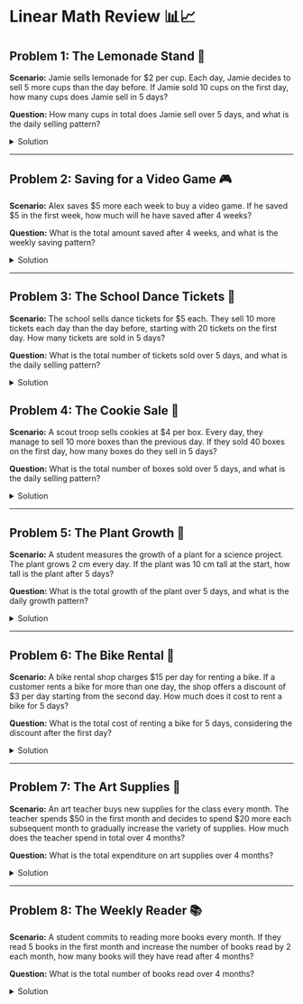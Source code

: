 # Linear Math Review 📊📈

## Problem 1: The Lemonade Stand 🍋

**Scenario:** Jamie sells lemonade for $2 per cup. Each day, Jamie decides to sell 5 more cups than the day before. If Jamie sold 10 cups on the first day, how many cups does Jamie sell in 5 days?

**Question:** How many cups in total does Jamie sell over 5 days, and what is the daily selling pattern?

<details>
<summary>Solution</summary>
<pre><code>
**Linear Formula:** `Cups = 10 + 5 * (Day - 1)`

- **Day 1:** 10 cups
- **Day 2:** 15 cups
- **Day 3:** 20 cups
- **Day 4:** 25 cups
- **Day 5:** 30 cups

**Total Cups Sold:** 10 + 15 + 20 + 25 + 30 = 100 cups

**Answer:** Jamie sells a total of 100 cups over 5 days. The formula for the number of cups sold each day is `Cups = 10 + 5 * (Day - 1)`.
</code></pre>
</details>

---

## Problem 2: Saving for a Video Game 🎮

**Scenario:** Alex saves $5 more each week to buy a video game. If he saved $5 in the first week, how much will he have saved after 4 weeks?

**Question:** What is the total amount saved after 4 weeks, and what is the weekly saving pattern?

<details>
<summary>Solution</summary>

**Linear Formula:** `Savings = 5 + 5 * (Week - 1)`

- **Week 1:** $5
- **Week 2:** $10
- **Week 3:** $15
- **Week 4:** $20

**Total Savings:** $5 + $10 + $15 + $20 = $50

**Answer:** Alex saves a total of $50 after 4 weeks. The formula for the amount saved each week is `Savings = 5 + 5 * (Week - 1)`.

</details>

---

## Problem 3: The School Dance Tickets 💃

**Scenario:** The school sells dance tickets for $5 each. They sell 10 more tickets each day than the day before, starting with 20 tickets on the first day. How many tickets are sold in 5 days?

**Question:** What is the total number of tickets sold over 5 days, and what is the daily selling pattern?

<details>
<summary>Solution</summary>

**Linear Formula:** `Tickets = 20 + 10 * (Day - 1)`

- **Day 1:** 20 tickets
- **Day 2:** 30 tickets
- **Day 3:** 40 tickets
- **Day 4:** 50 tickets
- **Day 5:** 60 tickets

**Total Tickets Sold:** 20 + 30 + 40 + 50 + 60 = 200 tickets

**Answer:** The school sells a total of 200 tickets over 5 days. The formula for the number of tickets sold each day is `Tickets = 20 + 10 * (Day - 1)`.

</details>

## Problem 4: The Cookie Sale 🍪

**Scenario:** A scout troop sells cookies at $4 per box. Every day, they manage to sell 10 more boxes than the previous day. If they sold 40 boxes on the first day, how many boxes do they sell in 5 days?

**Question:** What is the total number of boxes sold over 5 days, and what is the daily selling pattern?

<details>
<summary>Solution</summary>

**Linear Formula:** `Boxes = 40 + 10 * (Day - 1)`

- **Day 1:** 40 boxes
- **Day 2:** 50 boxes
- **Day 3:** 60 boxes
- **Day 4:** 70 boxes
- **Day 5:** 80 boxes

**Total Boxes Sold:** 40 + 50 + 60 + 70 + 80 = 300 boxes

**Answer:** The scout troop sells a total of 300 boxes over 5 days. The formula for the number of boxes sold each day is `Boxes = 40 + 10 * (Day - 1)`.

</details>

---

## Problem 5: The Plant Growth 🌱

**Scenario:** A student measures the growth of a plant for a science project. The plant grows 2 cm every day. If the plant was 10 cm tall at the start, how tall is the plant after 5 days?

**Question:** What is the total growth of the plant over 5 days, and what is the daily growth pattern?

<details>
<summary>Solution</summary>

**Linear Formula:** `Height = 10 + 2 * (Day)`

- **After 5 Days:** The plant is 10 cm + (2 cm/day * 5 days) = 20 cm tall.

**Answer:** The plant is 20 cm tall after 5 days. The formula for the plant's height each day is `Height = 10 + 2 * (Day)`.

</details>

---

## Problem 6: The Bike Rental 🚴

**Scenario:** A bike rental shop charges $15 per day for renting a bike. If a customer rents a bike for more than one day, the shop offers a discount of $3 per day starting from the second day. How much does it cost to rent a bike for 5 days?

**Question:** What is the total cost of renting a bike for 5 days, considering the discount after the first day?

<details>
<summary>Solution</summary>

**Cost Calculation:** 
- **Day 1:** $15
- **Day 2 to Day 5:** $12 per day

**Total Cost:** $15 + (4 days * $12) = $63

**Answer:** It costs $63 to rent a bike for 5 days. The discount applies from the second day onwards, making the daily cost $12 after the first day.

</details>

---

## Problem 7: The Art Supplies 🎨

**Scenario:** An art teacher buys new supplies for the class every month. The teacher spends $50 in the first month and decides to spend $20 more each subsequent month to gradually increase the variety of supplies. How much does the teacher spend in total over 4 months?

**Question:** What is the total expenditure on art supplies over 4 months?

<details>
<summary>Solution</summary>

**Linear Formula:** `Expenditure = 50 + 20 * (Month - 1)`

- **Total Expenditure:** $50 (Month 1) + $70 (Month 2) + $90 (Month 3) + $110 (Month 4) = $320

**Answer:** The teacher spends a total of $320 on art supplies over 4 months. The formula for the expenditure each month is `Expenditure = 50 + 20 * (Month - 1)`.

</details>

---

## Problem 8: The Weekly Reader 📚

**Scenario:** A student commits to reading more books every month. If they read 5 books in the first month and increase the number of books read by 2 each month, how many books will they have read after 4 months?

**Question:** What is the total number of books read over 4 months?

<details>
<summary>Solution</summary>

**Linear Formula:** `Books = 5 + 2 * (Month - 1)`

- **Total Books Read:** 5 (Month 1) + 7 (Month 2) + 9 (Month 3) + 11 (Month 4) = 32 books

**Answer:** The student reads a total of 32 books over 4 months. The formula for the number of books read each month is `Books = 5 + 2 * (Month - 1)`.

</details>

